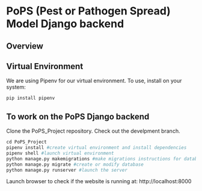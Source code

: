 # PoPS (Pest or Pathogen Spread) Model Django backend

## Overview

## Virtual Environment
We are using Pipenv for our virtual environment. To use, install on your system:
```
pip install pipenv
```
## To work on the PoPS Django backend
Clone the PoPS_Project repository. Check out the develpment branch.
```python
cd PoPS_Project  
pipenv install #create virtual environment and install dependencies  
pipenv shell #launch virtual environment  
python manage.py makemigrations #make migrations instructions for database  
python manage.py migrate #create or modify database  
python manage.py runserver #launch the server  
```
Launch browser to check if the website is running at: http://localhost:8000
